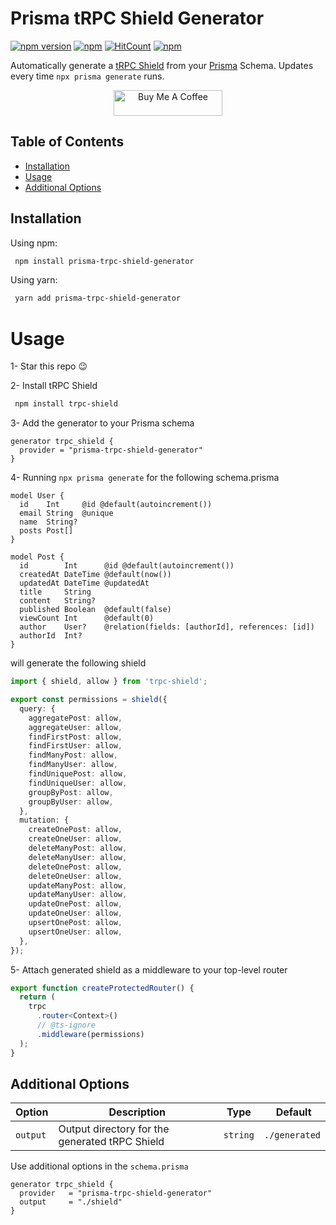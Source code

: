 # Prisma tRPC Shield Generator

[![npm version](https://badge.fury.io/js/prisma-trpc-shield-generator.svg)](https://badge.fury.io/js/prisma-trpc-shield-generator)
[![npm](https://img.shields.io/npm/dt/prisma-trpc-shield-generator.svg)](https://www.npmjs.com/package/prisma-trpc-shield-generator)
[![HitCount](https://hits.dwyl.com/omar-dulaimi/prisma-trpc-shield-generator.svg?style=flat)](http://hits.dwyl.com/omar-dulaimi/prisma-trpc-shield-generator)
[![npm](https://img.shields.io/npm/l/prisma-trpc-shield-generator.svg)](LICENSE)

Automatically generate a [tRPC Shield](https://github.com/omar-dulaimi/trpc-shield) from your [Prisma](https://github.com/prisma/prisma) Schema. Updates every time `npx prisma generate` runs.

<p align="center">
  <a href="https://www.buymeacoffee.com/omardulaimi">
    <img src="https://cdn.buymeacoffee.com/buttons/default-black.png" alt="Buy Me A Coffee" height="41" width="174">
  </a>
</p>

## Table of Contents

- [Installation](#installing)
- [Usage](#usage)
- [Additional Options](#additional-options)

## Installation

Using npm:

```bash
 npm install prisma-trpc-shield-generator
```

Using yarn:

```bash
 yarn add prisma-trpc-shield-generator
```

# Usage

1- Star this repo 😉

2- Install tRPC Shield

```bash
 npm install trpc-shield
```

3- Add the generator to your Prisma schema

```prisma
generator trpc_shield {
  provider = "prisma-trpc-shield-generator"
}
```

4- Running `npx prisma generate` for the following schema.prisma

```prisma
model User {
  id    Int     @id @default(autoincrement())
  email String  @unique
  name  String?
  posts Post[]
}

model Post {
  id        Int      @id @default(autoincrement())
  createdAt DateTime @default(now())
  updatedAt DateTime @updatedAt
  title     String
  content   String?
  published Boolean  @default(false)
  viewCount Int      @default(0)
  author    User?    @relation(fields: [authorId], references: [id])
  authorId  Int?
}
```

will generate the following shield

```ts
import { shield, allow } from 'trpc-shield';

export const permissions = shield({
  query: {
    aggregatePost: allow,
    aggregateUser: allow,
    findFirstPost: allow,
    findFirstUser: allow,
    findManyPost: allow,
    findManyUser: allow,
    findUniquePost: allow,
    findUniqueUser: allow,
    groupByPost: allow,
    groupByUser: allow,
  },
  mutation: {
    createOnePost: allow,
    createOneUser: allow,
    deleteManyPost: allow,
    deleteManyUser: allow,
    deleteOnePost: allow,
    deleteOneUser: allow,
    updateManyPost: allow,
    updateManyUser: allow,
    updateOnePost: allow,
    updateOneUser: allow,
    upsertOnePost: allow,
    upsertOneUser: allow,
  },
});
```

5- Attach generated shield as a middleware to your top-level router

```ts
export function createProtectedRouter() {
  return (
    trpc
      .router<Context>()
      // @ts-ignore
      .middleware(permissions)
  );
}
```

## Additional Options

| Option   |  Description                                   | Type     |  Default      |
| -------- | ---------------------------------------------- | -------- | ------------- |
| `output` | Output directory for the generated tRPC Shield | `string` | `./generated` |

Use additional options in the `schema.prisma`

```prisma
generator trpc_shield {
  provider   = "prisma-trpc-shield-generator"
  output     = "./shield"
}
```
